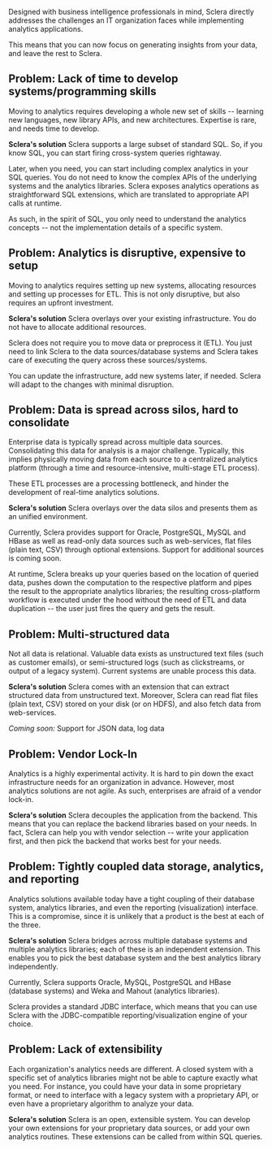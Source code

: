 Designed with business intelligence professionals in mind, Sclera directly addresses the challenges an IT organization faces while implementing analytics applications.

This means that you can now focus on generating insights from your data, and leave the rest to Sclera.

## Problem: Lack of time to develop systems/programming skills

Moving to analytics requires developing a whole new set of skills -- learning new languages, new library APIs, and new architectures. Expertise is rare, and needs time to develop.

**Sclera's solution**
Sclera supports a large subset of standard SQL. So, if you know SQL, you can start firing cross-system queries rightaway.

Later, when you need, you can start including complex analytics in your SQL queries. You do not need to know the complex APIs of the underlying systems and the analytics libraries. Sclera exposes analytics operations as straightforward SQL extensions, which are translated to appropriate API calls at runtime.

As such, in the spirit of SQL, you only need to understand the analytics concepts -- not the implementation details of a specific system.

## Problem: Analytics is disruptive, expensive to setup

Moving to analytics requires setting up new systems, allocating resources and setting up processes for ETL. This is not only disruptive, but also requires an upfront investment. 

**Sclera's solution**
Sclera overlays over your existing infrastructure. You do not have to allocate additional resources.

Sclera does not require you to move data or preprocess it (ETL). You just need to link Sclera to the data sources/database systems and Sclera takes care of executing the query across these sources/systems.

You can update the infrastructure, add new systems later, if needed. Sclera will adapt to the changes with minimal disruption.

## Problem: Data is spread across silos, hard to consolidate

Enterprise data is typically spread across multiple data sources. Consolidating this data for analysis is a major challenge. Typically, this implies physically moving data from each source to a centralized analytics platform (through a time and resource-intensive, multi-stage ETL process).

These ETL processes are a processing bottleneck, and hinder the development of real-time analytics solutions.

**Sclera's solution**
Sclera overlays over the data silos and presents them as an unified environment.

Currently, Sclera provides support for Oracle, PostgreSQL, MySQL and HBase as well as read-only data sources such as web-services, flat files (plain text, CSV) through optional extensions. Support for additional sources is coming soon.

At runtime, Sclera breaks up your queries based on the location of queried data, pushes down the computation to the respective platform and pipes the result to the appropriate analytics libraries; the resulting cross-platform workflow is executed under the hood without the need of ETL and data duplication -- the user just fires the query and gets the result. 

## Problem: Multi-structured data

Not all data is relational. Valuable data exists as unstructured text files (such as customer emails), or semi-structured logs (such as clickstreams, or output of a legacy system). Current systems are unable process this data.

**Sclera's solution**
Sclera comes with an extension that can extract structured data from unstructured text. Moreover, Sclera can read flat files (plain text, CSV) stored on your disk (or on HDFS), and also fetch data from web-services.

*Coming soon:* Support for JSON data, log data

## Problem: Vendor Lock-In

Analytics is a highly experimental activity. It is hard to pin down the exact infrastructure needs for an organization in advance. However, most analytics solutions are not agile. As such, enterprises are afraid of a vendor lock-in.

**Sclera's solution**
Sclera decouples the application from the backend. This means that you can replace the backend libraries based on your needs. In fact, Sclera can help you with vendor selection -- write your application first, and then pick the backend that works best for your needs.

## Problem: Tightly coupled data storage, analytics, and reporting
Analytics solutions available today have a tight coupling of their database system, analytics libraries, and even the reporting (visualization) interface. This is a compromise, since it is unlikely that a product is the best at each of the three.

**Sclera's solution**
Sclera bridges across multiple database systems and multiple analytics libraries; each of these is an independent extension. This enables you to pick the best database system and the best analytics library independently.

Currently, Sclera supports Oracle, MySQL, PostgreSQL and HBase (database systems) and Weka and Mahout (analytics libraries).

Sclera provides a standard JDBC interface, which means that you can use Sclera with the JDBC-compatible reporting/visualization engine of your choice.

## Problem: Lack of extensibility
Each organization's analytics needs are different. A closed system with a specific set of analytics libraries might not be able to capture exactly what you need. For instance, you could have your data in some proprietary format, or need to interface with a legacy system with a proprietary API, or even have a proprietary algorithm to analyze your data.

**Sclera's solution**
Sclera is an open, extensible system. You can develop your own extensions for your proprietary data sources, or add your own analytics routines. These extensions can be called from within SQL queries.
